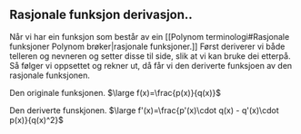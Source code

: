 ## Rasjonale funksjon derivasjon.. 
Når vi har ein funksjon som består av ein [[Polynom terminologi#Rasjonale funksjoner Polynom brøker|rasjonale funksjoner.]]
Først deriverer vi både telleren og nevneren og setter disse til side, slik at vi kan bruke dei etterpå. Så følger vi oppsettet og rekner ut, då får vi den deriverte funksjoen av den rasjonale funksjonen.

Den originale funksjonen. 
$\large f(x)=\frac{p(x)}{q(x)}$

Den deriverte funskjonen.
$\large f'(x)=\frac{p'(x)\cdot q(x) - q'(x)\cdot p(x)}{q(x)^2}$
